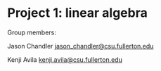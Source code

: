 # Project 1: linear algebra

Group members:


Jason Chandler jason_chandler@csu.fullerton.edu

Kenji Avila kenji.avila@csu.fullerton.edu 


